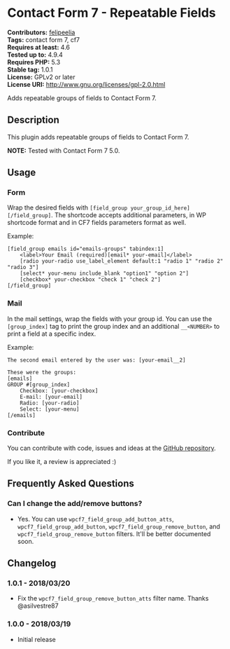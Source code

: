 # Contact Form 7 - Repeatable Fields #
**Contributors:** [felipeelia](https://profiles.wordpress.org/felipeelia)  
**Tags:** contact form 7, cf7  
**Requires at least:** 4.6  
**Tested up to:** 4.9.4  
**Requires PHP:** 5.3  
**Stable tag:** 1.0.1  
**License:** GPLv2 or later  
**License URI:** http://www.gnu.org/licenses/gpl-2.0.html  

Adds repeatable groups of fields to Contact Form 7.

## Description ##
This plugin adds repeatable groups of fields to Contact Form 7.

**NOTE:** Tested with Contact Form 7 5.0.

## Usage ##

### Form ###
Wrap the desired fields with `[field_group your_group_id_here][/field_group]`. The shortcode accepts additional parameters, in WP shortcode format and in CF7 fields parameters format as well.

Example:
~~~~
[field_group emails id="emails-groups" tabindex:1]
	<label>Your Email (required)[email* your-email]</label>
	[radio your-radio use_label_element default:1 "radio 1" "radio 2" "radio 3"]
	[select* your-menu include_blank "option1" "option 2"]
	[checkbox* your-checkbox "check 1" "check 2"]
[/field_group]
~~~~

### Mail ###
In the mail settings, wrap the fields with your group id. You can use the `[group_index]` tag to print the group index and an additional `__<NUMBER>` to print a field at a specific index.

Example:
~~~~
The second email entered by the user was: [your-email__2]

These were the groups:
[emails]
GROUP #[group_index]
	Checkbox: [your-checkbox]
	E-mail: [your-email]
	Radio: [your-radio]
	Select: [your-menu]
[/emails]
~~~~

### Contribute ###
You can contribute with code, issues and ideas at the [GitHub repository](https://github.com/felipeelia/cf7-repeatable-fields).

If you like it, a review is appreciated :)

## Frequently Asked Questions ##

### Can I change the add/remove buttons? ###

* Yes. You can use `wpcf7_field_group_add_button_atts`, `wpcf7_field_group_add_button`, `wpcf7_field_group_remove_button`, and `wpcf7_field_group_remove_button` filters. It'll be better documented soon.

## Changelog ##

### 1.0.1 - 2018/03/20 ###

* Fix the `wpcf7_field_group_remove_button_atts` filter name. Thanks @asilvestre87

### 1.0.0 - 2018/03/19 ###

* Initial release
